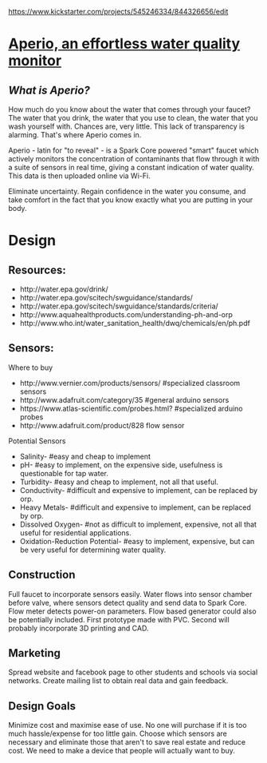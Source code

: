 https://www.kickstarter.com/projects/545246334/844326656/edit

<h1><a href="http://goo.gl/TDbZAM">Aperio, an effortless water quality monitor</a></h1>


<h2><i>What is Aperio?</i></h2>

How much do you know about the water that comes through your faucet? The water that you drink, the water that you use to clean, the water that you wash yourself with. Chances are, very little. This lack of transparency is alarming. That's where Aperio comes in.

Aperio - latin for "to reveal" - is a Spark Core powered "smart" faucet which actively monitors the concentration of contaminants that flow through it with a suite of sensors in real time, giving a constant indication of water quality. This data is then uploaded online via Wi-Fi.

Eliminate uncertainty. Regain confidence in the water you consume, and take comfort in the fact that you know exactly what you are putting in your body.


<h1>Design</h1>

<h2>Resources:</h2>
<ul>
<li>http://water.epa.gov/drink/</li>
<li>http://water.epa.gov/scitech/swguidance/standards/</li>
<li>http://water.epa.gov/scitech/swguidance/standards/criteria/</li>
<li>http://www.aquahealthproducts.com/understanding-ph-and-orp</li>
<li>http://www.who.int/water_sanitation_health/dwq/chemicals/en/ph.pdf</li>
</ul>

<h2>Sensors:</h2>
Where to buy
<ul>
<li>http://www.vernier.com/products/sensors/ #specialized classroom sensors</li>
<li>http://www.adafruit.com/category/35 #general arduino sensors</li>
<li>https://www.atlas-scientific.com/probes.html? #specialized arduino probes</li>
<li>http://www.adafruit.com/product/828 flow sensor
</ul>
Potential Sensors
<ul>
<li>Salinity- 							#easy and cheap to implement</li>
<li>pH- 									#easy to implement, on the expensive side, usefulness is questionable for tap water.</li>
<li>Turbidity- 							#easy and cheap to implement, not all that useful.</li>
<li>Conductivity- 						#difficult and expensive to implement, can be replaced by orp.</li>
<li>Heavy Metals- 						#difficult and expensive to implement, can be replaced by orp.</li>
<li>Dissolved Oxygen- 					#not as difficult to implement, expensive, not all that useful for residential applications.</li>
<li>Oxidation-Reduction Potential- 		#easy to implement, expensive, but can be very useful for determining water quality.</li>
</ul>

<h2>Construction</h2>
<p>Full faucet to incorporate sensors easily. Water flows into sensor chamber before valve, where sensors detect quality and send data to Spark Core. Flow meter detects power-on parameters. Flow based generator could also be potentially included. First prototype made with PVC. Second will probably incorporate 3D printing and CAD.</p>
<h2>Marketing</h2>
<p>Spread website and facebook page to other students and schools via social networks. Create mailing list to obtain real data and gain feedback.</p>
<h2>Design Goals</h2>
<p>Minimize cost and maximise ease of use. No one will purchase if it is too much hassle/expense for too little gain. Choose which sensors are necessary and eliminate those that aren't to save real estate and reduce cost. We need to make a device that people will actually want to buy.</p>
